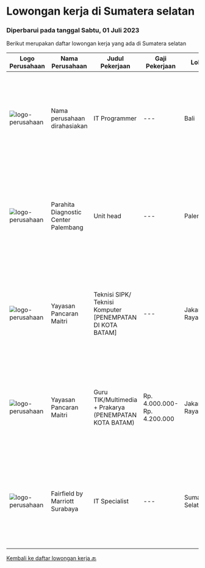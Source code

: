 
  # Lowongan kerja di Sumatera selatan

  ### Diperbarui pada tanggal Sabtu, 01 Juli 2023

  Berikut merupakan daftar lowongan kerja yang ada di Sumatera selatan

  |Logo Perusahaan | Nama Perusahaan | Judul Pekerjaan | Gaji Pekerjaan | Lokasi | Deskripsi | Tanggal diunggah | Pranala |
  | -------------- | --------------- | --------------- | --------- | --------- | -------------- | ------- | ----------- |
  |![logo-perusahaan](https://i.ibb.co/sqvTCh9/112815900-stock-vector-no-image-available-icon-flat-vector.webp)|Nama perusahaan dirahasiakan|IT Programmer|---|Bali|Pendidikan minimal S1 segala jurusan Minimal memiliki 2 tahun pengalaman kerja di bidang yang sama Memiliki pengetahuan mengenai PHP dan bahasa...|Jumat, 30 Juni 2023|https://www.jobstreet.co.id/id/job/it-programmer-4389554?token=0~fc747371-8cb7-432e-917a-2f0c40f64451&sectionRank=1&jobId=jobstreet-id-job-4389554|
|![logo-perusahaan](https://i.ibb.co/sqvTCh9/112815900-stock-vector-no-image-available-icon-flat-vector.webp)|Parahita Diagnostic Center Palembang|Unit head|---|Palembang|Kualifikasi Pendidikan D3/S1 jurusan tenaga medis/ tenaga kesehatan Pengalaman menjabat lima tahun sebagai supervisor Pengalaman di bidang sales lebih...|Rabu, 07 Juni 2023|https://www.jobstreet.co.id/id/job/unit-head-4362780?token=0~fc747371-8cb7-432e-917a-2f0c40f64451&sectionRank=2&jobId=jobstreet-id-job-4362780|
|![logo-perusahaan](https://image-service-cdn.seek.com.au/8b564d893394269223b3fa8f4d4d00e062ab3e69/ee4dce1061f3f616224767ad58cb2fc751b8d2dc)|Yayasan Pancaran Maitri|Teknisi SIPK/ Teknisi Komputer [PENEMPATAN DI KOTA BATAM]|---|Jakarta Raya|Mengerti dasar - dasar Programming Kemauan belajar yang tinggi  Kreatif, bertanggung jawab dan bekerja keras Bisa bekerja sendiri maupun kelompok...|Selasa, 06 Juni 2023|https://www.jobstreet.co.id/id/job/teknisi-sipk-teknisi-komputer-%5Bpenempatan-di-kota-batam%5D-4360563?token=0~fc747371-8cb7-432e-917a-2f0c40f64451&sectionRank=3&jobId=jobstreet-id-job-4360563|
|![logo-perusahaan](https://image-service-cdn.seek.com.au/8b564d893394269223b3fa8f4d4d00e062ab3e69/ee4dce1061f3f616224767ad58cb2fc751b8d2dc)|Yayasan Pancaran Maitri|Guru TIK/Multimedia + Prakarya (PENEMPATAN KOTA BATAM)|Rp. 4.000.000-Rp. 4.200.000|Jakarta Raya|Kualifikasi Umum-Lulusan S1 Pendidikan Ilmu Komputer/Teknik Informatika/ Sistem Informasi/ DKV/ Seni Fotografi-Diutamakan memiliki pengalaman...|Jumat, 02 Juni 2023|https://www.jobstreet.co.id/id/job/guru-tik-multimedia-prakarya-penempatan-kota-batam-4357261?token=0~fc747371-8cb7-432e-917a-2f0c40f64451&sectionRank=4&jobId=jobstreet-id-job-4357261|
|![logo-perusahaan](https://i.ibb.co/sqvTCh9/112815900-stock-vector-no-image-available-icon-flat-vector.webp)|Fairfield by Marriott Surabaya|IT Specialist|---|Sumatera Selatan|POSITION SUMMARYInstall, configure, manage, maintain, test, evaluate, and repair computer networks, workstations, support server system(s), supporting...|Selasa, 27 Juni 2023|https://www.jobstreet.co.id/id/job/it-specialist-1036281276?token=0~fc747371-8cb7-432e-917a-2f0c40f64451&sectionRank=5&jobId=jobstreet-id-job-1036281276|


  [Kembali ke daftar lowongan kerja 🔙](../README.md#daftar-lowongan-kerja)
  